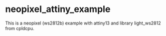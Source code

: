 # neopixel_attiny_example
This is a neopixel (ws2812b) example with attiny13 and library light_ws2812 from cpldcpu.
